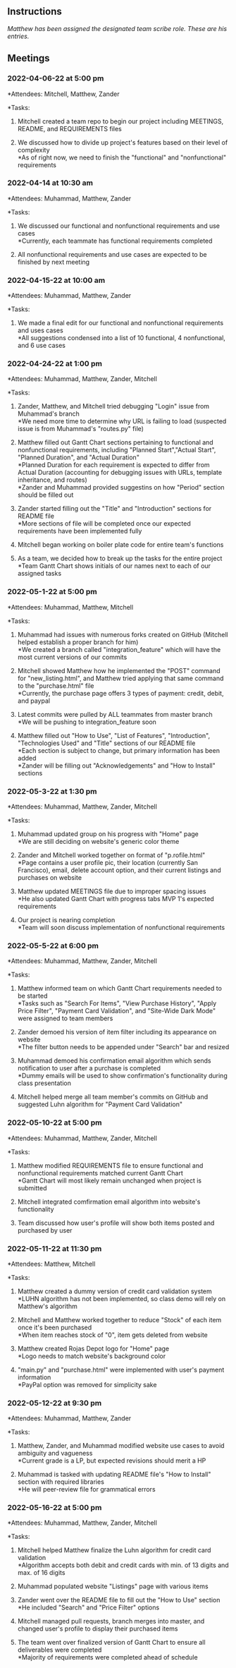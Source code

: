 ## Instructions
*Matthew has been assigned the designated team scribe role. These are his entries.*  
## Meetings


### 2022-04-06-22 at 5:00 pm
*Attendees: Mitchell, Matthew, Zander

*Tasks: <br>
1. Mitchell created a team repo to begin our project including MEETINGS, README, and REQUIREMENTS files <br>

2. We discussed how to divide up project's features based on their level of complexity <br>
	*As of right now, we need to finish the "functional" and "nonfunctional" requirements

### 2022-04-14 at 10:30 am
*Attendees: Muhammad, Matthew, Zander

*Tasks:
1. We discussed our functional and nonfunctional requirements and use cases <br>
	*Currently, each teammate has functional requirements completed

2. All nonfunctional requirements and use cases are expected to be finished by next meeting

### 2022-04-15-22 at 10:00 am
*Attendees: Muhammad, Matthew, Zander

*Tasks:
1. We made a final edit for our functional and nonfunctional requirements and uses cases <br>
	*All suggestions condensed into a list of 10 functional, 4 nonfunctional, and 6 use cases

### 2022-04-24-22 at 1:00 pm
*Attendees: Muhammad, Matthew, Zander, Mitchell

*Tasks:
1. Zander, Matthew, and Mitchell tried debugging "Login" issue from Muhammad's branch <br>
	*We need more time to determine why URL is failing to load (suspected issue is from Muhammad's "routes.py" file)

2. Matthew filled out Gantt Chart sections pertaining to functional and nonfunctional requirements, including "Planned Start","Actual Start", "Planned Duration", and "Actual Duration" <br>
	*Planned Duration for each requirement is expected to differ from Actual Duration (accounting for debugging issues with URLs, template inheritance, and routes) <br>
	*Zander and Muhammad provided suggestins on how "Period" section should be filled out

3. Zander started filling out the "Title" and "Introduction" sections for README file <br>
	*More sections of file will be completed once our expected requirements have been implemented fully

4. Mitchell began working on boiler plate code for entire team's functions <br>

5. As a team, we decided how to break up the tasks for the entire project <br>
	*Team Gantt Chart shows initials of our names next to each of our assigned tasks

### 2022-05-1-22 at 5:00 pm
*Attendees: Muhammad, Matthew, Mitchell

*Tasks:

1. Muhammad had issues with numerous forks created on GitHub (Mitchell helped establish a proper branch for him) <br>
	*We created a branch called "integration_feature" which will have the most current versions of our commits

2. Mitchell showed Matthew how he implemented the "POST" command for "new_listing.html", and Matthew tried applying that same command to the "purchase.html" file <br>
	*Currently, the purchase page offers 3 types of payment: credit, debit, and paypal

3. Latest commits were pulled by ALL teammates from master branch <br>
	*We will be pushing to integration_feature soon

4. Matthew filled out "How to Use", "List of Features", "Introduction", "Technologies Used" and "Title" sections of our README file <br>
	*Each section is subject to change, but primary information has been added <br>
	*Zander will be filling out "Acknowledgements" and "How to Install" sections


### 2022-05-3-22 at 1:30 pm
*Attendees: Muhammad, Matthew, Zander, Mitchell

*Tasks:

1. Muhammad updated group on his progress with "Home" page <br>
	*We are still deciding on website's generic color theme

2. Zander and Mitchell worked together on format of "p.rofile.html"<br>
	*Page contains a user profile pic, their location (currently San Francisco), email, delete account option, and their current listings and purchases on website

3. Matthew updated MEETINGS file due to improper spacing issues <br>
	*He also updated Gantt Chart with progress tabs MVP 1's expected requirements

4. Our project is nearing completion<br>
	*Team will soon discuss implementation of nonfunctional requirements


### 2022-05-5-22 at 6:00 pm
*Attendees: Muhammad, Matthew, Zander, Mitchell

*Tasks:
1. Matthew informed team on which Gantt Chart requirements needed to be started <br>
	*Tasks such as "Search For Items", "View Purchase History", "Apply Price Filter", "Payment Card Validation", and "Site-Wide Dark Mode" were assigned to team members 

2. Zander demoed his version of item filter including its appearance on website <br>
	*The filter button needs to be appended under "Search" bar and resized

3. Muhammad demoed his confirmation email algorithm which sends notification to user after a purchase is completed <br>
	*Dummy emails will be used to show confirmation's functionality during class presentation

4. Mitchell helped merge all team member's commits on GitHub and suggested Luhn algorithm for "Payment Card Validation" <br>

### 2022-05-10-22 at 5:00 pm
*Attendees: Muhammad, Matthew, Zander, Mitchell

*Tasks:
1. Matthew modified REQUIREMENTS file to ensure functional and nonfunctional requirements matched current Gantt Chart <br>
	*Gantt Chart will most likely remain unchanged when project is submitted

2. Mitchell integrated comfirmation email algorithm into website's functionality <br>

3. Team discussed how user's profile will show both items posted and purchased by user <br>

### 2022-05-11-22 at 11:30 pm
*Attendees: Matthew, Mitchell

*Tasks:
1. Matthew created a dummy version of credit card validation system <br>
	*LUHN algorithm has not been implemented, so class demo will rely on Matthew's algorithm

2. Mitchell and Matthew worked together to reduce "Stock" of each item once it's been purchased<br>
	*When item reaches stock of "0", item gets deleted from website
	
3. Matthew created Rojas Depot logo for "Home" page <br>
	*Logo needs to match website's background color

4. "main.py" and "purchase.html" were implemented with user's payment information <br>
	*PayPal option was removed for simplicity sake

### 2022-05-12-22 at 9:30 pm
*Attendees: Muhammad, Matthew, Zander

*Tasks:
1. Matthew, Zander, and Muhammad modified website use cases to avoid ambiguity and vagueness<br>
	*Current grade is a LP, but expected revisions should merit a HP

2. Muhammad is tasked with updating README file's "How to Install" section with required libraries <br>
	*He will peer-review file for grammatical errors 

### 2022-05-16-22 at 5:00 pm
*Attendees: Muhammad, Matthew, Zander, Mitchell

*Tasks:
1. Mitchell helped Matthew finalize the Luhn algorithm for credit card validation <br>
	*Algorithm accepts both debit and credit cards with min. of 13 digits and max. of 16 digits

2. Muhammad populated website "Listings" page with various items <br>

3. Zander went over the README file to fill out the "How to Use" section <br>
	*He included "Search" and "Price Filter" options

4. Mitchell managed pull requests, branch merges into master, and changed user's profile to display their purchased items <br>

5. The team went over finalized version of Gantt Chart to ensure all deliverables were completed <br>
	*Majority of requirements were completed ahead of schedule
 



